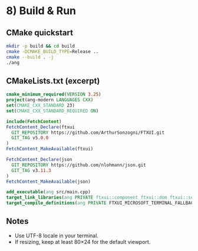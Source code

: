 # 8) Build & Run

## CMake quickstart

```bash
mkdir -p build && cd build
cmake -DCMAKE_BUILD_TYPE=Release ..
cmake --build . -j
./ang
```

## CMakeLists.txt (excerpt)

```cmake
cmake_minimum_required(VERSION 3.25)
project(ang-modern LANGUAGES CXX)
set(CMAKE_CXX_STANDARD 23)
set(CMAKE_CXX_STANDARD_REQUIRED ON)

include(FetchContent)
FetchContent_Declare(ftxui
  GIT_REPOSITORY https://github.com/ArthurSonzogni/FTXUI.git
  GIT_TAG v5.0.0
)
FetchContent_MakeAvailable(ftxui)

FetchContent_Declare(json
  GIT_REPOSITORY https://github.com/nlohmann/json.git
  GIT_TAG v3.11.3
)
FetchContent_MakeAvailable(json)

add_executable(ang src/main.cpp)
target_link_libraries(ang PRIVATE ftxui::component ftxui::dom ftxui::screen nlohmann_json::nlohmann_json)
target_compile_definitions(ang PRIVATE FTXUI_MICROSOFT_TERMINAL_FALLBACK_COLORS)
```

## Notes

- Use UTF-8 locale in your terminal.
- If resizing, keep at least 80×24 for the default viewport.

```
